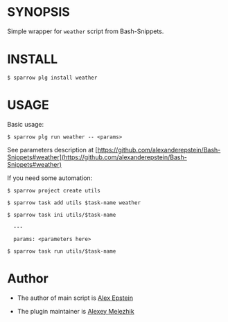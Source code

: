 # SYNOPSIS

Simple wrapper for `weather` script from Bash-Snippets.


# INSTALL

    $ sparrow plg install weather

# USAGE

Basic usage:

    $ sparrow plg run weather -- <params>

See parameters description at [https://github.com/alexanderepstein/Bash-Snippets#weather](https://github.com/alexanderepstein/Bash-Snippets#weather)

If you need some automation:

    $ sparrow project create utils

    $ sparrow task add utils $task-name weather

    $ sparrow task ini utils/$task-name

      ---

      params: <parameters here>

    $ sparrow task run utils/$task-name

# Author

* The author of main script is [Alex Epstein](https://github.com/alexanderepstein)

* The plugin maintainer is [Alexey Melezhik](https://github.com/melezhik/)



